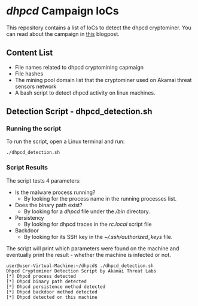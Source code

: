 # *dhpcd* Campaign IoCs
This repository contains a list of IoCs to detect the dhpcd cryptominer.
You can read about the campaign in [this](https://www.akamai.com/blog/security-research/dhpcd-cryptominer-that-hid-four-years) blogpost.
## Content List
* File names related to dhpcd cryptomining capmaign
* File hashes 
* The mining pool domain list that the cryptominer used on Akamai threat sensors network
* A bash script to detect dhpcd activity on linux machines.

## Detection Script - dhpcd_detection.sh
### Running the script
To run the script, open a Linux terminal and run:
```
./dhpcd_detection.sh
```

### Script Results
The script tests 4 parameters:
* Is the malware process running?
	* By looking for the process name in the running processes list.
* Does the binary path exist?
	* By looking for a *dhpcd* file under the */bin* directory.
* Persistency 
	* By looking for dhpcd traces in the *rc.local* script file
* Backdoor
	* By looking for its SSH key in the *~/.ssh/authorized_keys* file.

The script will print which parameters were found on the machine and eventually print the result - whether the machine is infected or not.
```
user@user-Virtual-Machine:~/dhpcd$ ./dhpcd_detection.sh
Dhpcd Cryptominer Detection Script by Akamai Threat Labs
[*] Dhpcd process detected
[*] Dhpcd binary path detected
[*] Dhpcd persistence method detected
[*] Dhpcd backdoor method detected
[*] Dhpcd detected on this machine
```